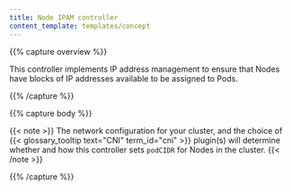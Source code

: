 ```yaml
---
title: Node IPAM controller
content_template: templates/concept
---
```


{{% capture overview %}}

This controller implements IP address management to ensure that
Nodes have blocks of IP addresses available to be assigned
to Pods.

{{% /capture %}}

{{% capture body %}}

{{< note >}}
The network configuration for your cluster, and the choice of
{{< glossary_tooltip text="CNI" term_id="cni" >}} plugin(s) will
determine whether and how this controller sets `podCIDR` for Nodes in
the cluster.
{{< /note >}}

{{% /capture %}}
